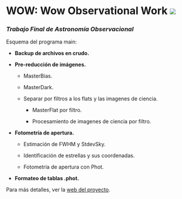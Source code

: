 # WOW: Wow Observational Work ![](http://carina.fcaglp.unlp.edu.ar/~guevaran/wow/wowlogo2.png)
### _Trabajo Final de Astronomía Observacional_

Esquema del programa main:


* **Backup de archivos en crudo.**

* **Pre-reducción de imágenes.**

  + MasterBias.

  + MasterDark.

  + Separar por filtros a los flats y las imagenes de ciencia.
  
    - MasterFlat por filtro.

    - Procesamiento de imagenes de ciencia por filtro.

* **Fotometría de apertura.**
  
  + Estimación de FWHM y StdevSky.
  
  + Identificación de estrellas y sus coordenadas.
  
  + Fotometría de apertura con Phot.

* **Formateo de tablas .phot.**
  
Para más detalles, ver la [web del proyecto](http://carina.fcaglp.unlp.edu.ar/~guevaran/wow).
